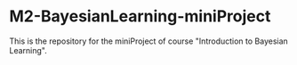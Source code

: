 # M2-BayesianLearning-miniProject
This is the repository for the miniProject of course "Introduction to Bayesian Learning".
